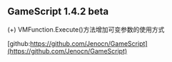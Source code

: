 ## GameScript 1.4.2 beta  
(+) VMFunction.Execute()方法增加可变参数的使用方式

[github:https://github.com/Jenocn/GameScript](https://github.com/Jenocn/GameScript)  
